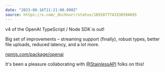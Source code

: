 ```yaml
---
date: "2023-08-16T11:21:00.000Z"
source: https://x.com/_dschnurr/status/1691877743338594693
---
```


v4 of the OpenAI TypeScript / Node SDK is out!

Big set of improvements – streaming support (finally), robust types, better file uploads, reduced latency, and a lot more.

[npmjs.com/package/openai](https://npmjs.com/package/openai)

It's been a pleasure collaborating with [@StainlessAPI](https://x.com/StainlessAPI) folks on this!
